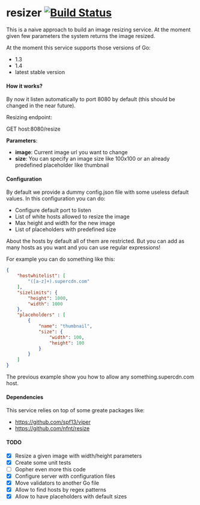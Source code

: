 # resizer [![Build Status](https://travis-ci.org/hellofresh/resizer.svg?branch=master)](https://travis-ci.org/hellofresh/resizer)

This is a naive approach to build an image resizing service. At the moment given few parameters the system returns the image resized.

At the moment this service supports those versions of Go:

- 1.3
- 1.4
- latest stable version

#### How it works?

By now it listen automatically to port 8080 by default (this should be changed in the near future). 

Resizing endpoint:

GET host:8080/resize

**Parameters**:
- **image**: Current image url you want to change
- **size**: You can specify an image size like 100x100 or an already predefined placeholder like thumbnail

#### Configuration

By default we provide a dummy config.json file with some useless default values. In this configuration you can do:

- Configure default port to listen
- List of white hosts allowed to resize the image
- Max height and width for the new image
- List of placeholders with predefined size

About the hosts by default all of them are restricted. But you can add as many hosts as you want and you can use regular expressions!

For example you can do something like this:

```json
{
    "hostwhitelist": [
        "([a-z]+).supercdn.com"
    ],
    "sizelimits": {
        "height": 1000,
        "width": 1000
    },
    "placeholders" : [
        {
            "name": "thumbnail",
            "size": {
                "width": 100,
                "height": 100
            }
        }
    ]
}
```

The previous example show you how to allow any something.supercdn.com host.

#### Dependencies

This service relies on top of some greate packages like:

- https://github.com/spf13/viper
- https://github.com/nfnt/resize

#### TODO

- [x] Resize a given image with width/height parameters
- [x] Create some unit tests
- [ ] Gopher even more this code
- [x] Configure server with configuration files
- [x] Move validators to another Go file
- [x] Allow to find hosts by regex patterns
- [x] Allow to have placeholders with default sizes

